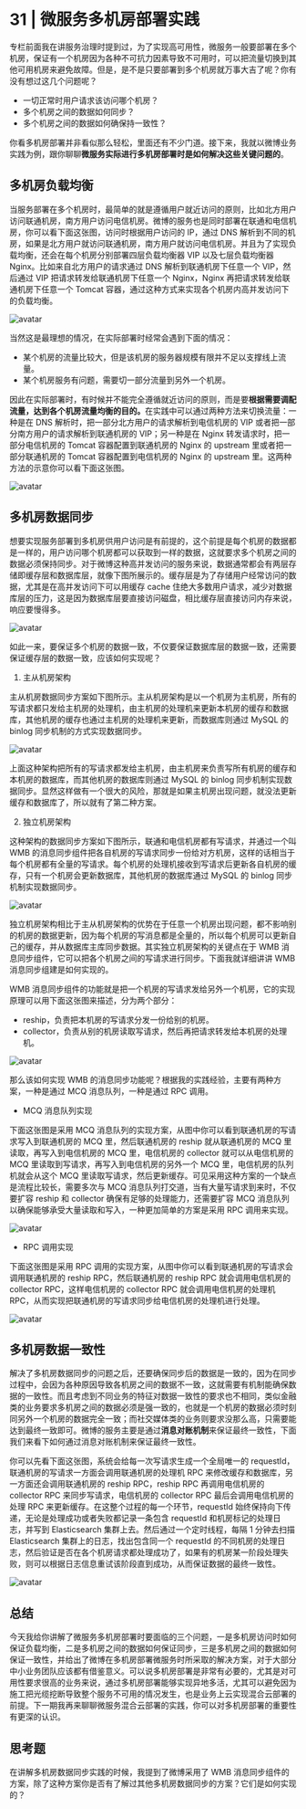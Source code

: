 # 31 | 微服务多机房部署实践

专栏前面我在讲服务治理时提到过，为了实现高可用性，微服务一般要部署在多个机房，保证有一个机房因为各种不可抗力因素导致不可用时，可以把流量切换到其他可用机房来避免故障。但是，是不是只要部署到多个机房就万事大吉了呢？你有没有想过这几个问题呢？
- 一切正常时用户请求该访问哪个机房？
- 多个机房之间的数据如何同步？
- 多个机房之间的数据如何确保持一致性？

你看多机房部署并非看似那么轻松，里面还有不少门道。接下来，我就以微博业务实践为例，跟你聊聊<b>微服务实际进行多机房部署时是如何解决这些关键问题的</b>。

## 多机房负载均衡

当服务部署在多个机房时，最简单的就是遵循用户就近访问的原则，比如北方用户访问联通机房，南方用户访问电信机房。微博的服务也是同时部署在联通和电信机房，你可以看下面这张图，访问时根据用户访问的 IP，通过 DNS 解析到不同的机房，如果是北方用户就访问联通机房，南方用户就访问电信机房。并且为了实现负载均衡，还会在每个机房分别部署四层负载均衡器 VIP 以及七层负载均衡器 Nginx。比如来自北方用户的请求通过 DNS 解析到联通机房下任意一个 VIP，然后通过 VIP 把请求转发给联通机房下任意一个 Nginx，Nginx 再把请求转发给联通机房下任意一个 Tomcat 容器，通过这种方式来实现各个机房内高并发访问下的负载均衡。

![avatar](031_001.jpg)

当然这是最理想的情况，在实际部署时经常会遇到下面的情况：
- 某个机房的流量比较大，但是该机房的服务器规模有限并不足以支撑线上流量。
- 某个机房服务有问题，需要切一部分流量到另外一个机房。

因此在实际部署时，有时候并不能完全遵循就近访问的原则，而是要<b>根据需要调配流量，达到各个机房流量均衡的目的。</b>在实践中可以通过两种方法来切换流量：一种是在 DNS 解析时，把一部分北方用户的请求解析到电信机房的 VIP 或者把一部分南方用户的请求解析到联通机房的 VIP；另一种是在 Nginx 转发请求时，把一部分电信机房的 Tomcat 容器配置到联通机房的 Nginx 的 upstream 里或者把一部分联通机房的 Tomcat 容器配置到电信机房的 Nginx 的 upstream 里。这两种方法的示意你可以看下面这张图。

![avatar](031_002.jpg)

## 多机房数据同步

想要实现服务部署到多机房供用户访问是有前提的，这个前提是每个机房的数据都是一样的，用户访问哪个机房都可以获取到一样的数据，这就要求多个机房之间的数据必须保持同步。对于微博这种高并发访问的服务来说，数据通常都会有两层存储即缓存层和数据库层，就像下图所展示的。缓存层是为了存储用户经常访问的数据，尤其是在高并发访问下可以用缓存 cache 住绝大多数用户请求，减少对数据库层的压力，这是因为数据库层要直接访问磁盘，相比缓存层直接访问内存来说，响应要慢得多。

![avatar](031_003.jpg)

如此一来，要保证多个机房的数据一致，不仅要保证数据库层的数据一致，还需要保证缓存层的数据一致，应该如何实现呢？

1. 主从机房架构

主从机房数据同步方案如下图所示。主从机房架构是以一个机房为主机房，所有的写请求都只发给主机房的处理机，由主机房的处理机来更新本机房的缓存和数据库，其他机房的缓存也通过主机房的处理机来更新，而数据库则通过 MySQL 的 binlog 同步机制的方式实现数据同步。

![avatar](031_004.jpg)

上面这种架构把所有的写请求都发给主机房，由主机房来负责写所有机房的缓存和本机房的数据库，而其他机房的数据库则通过 MySQL 的 binlog 同步机制实现数据同步。显然这样做有一个很大的风险，那就是如果主机房出现问题，就没法更新缓存和数据库了，所以就有了第二种方案。

2. 独立机房架构

这种架构的数据同步方案如下图所示，联通和电信机房都有写请求，并通过一个叫 WMB 的消息同步组件把各自机房的写请求同步一份给对方机房，这样的话相当于每个机房都有全量的写请求。每个机房的处理机接收到写请求后更新各自机房的缓存，只有一个机房会更新数据库，其他机房的数据库通过 MySQL 的 binlog 同步机制实现数据同步。

![avatar](031_005.jpg)

独立机房架构相比于主从机房架构的优势在于任意一个机房出现问题，都不影响别的机房的数据更新，因为每个机房的写消息都是全量的，所以每个机房可以更新自己的缓存，并从数据库主库同步数据。其实独立机房架构的关键点在于 WMB 消息同步组件，它可以把各个机房之间的写请求进行同步。下面我就详细讲讲 WMB 消息同步组建是如何实现的。

WMB 消息同步组件的功能就是把一个机房的写请求发给另外一个机房，它的实现原理可以用下面这张图来描述，分为两个部分：
- reship，负责把本机房的写请求分发一份给别的机房。
- collector，负责从别的机房读取写请求，然后再把请求转发给本机房的处理机。

![avatar](031_006.jpg)

那么该如何实现 WMB 的消息同步功能呢？根据我的实践经验，主要有两种方案，一种是通过 MCQ 消息队列，一种是通过 RPC 调用。

- MCQ 消息队列实现

下面这张图是采用 MCQ 消息队列的实现方案，从图中你可以看到联通机房的写请求写入到联通机房的 MCQ 里，然后联通机房的 reship 就从联通机房的 MCQ 里读取，再写入到电信机房的 MCQ 里，电信机房的 collector 就可以从电信机房的 MCQ 里读取到写请求，再写入到电信机房的另外一个 MCQ 里，电信机房的队列机就会从这个 MCQ 里读取写请求，然后更新缓存。可见采用这种方案的一个缺点是流程比较长，需要多次与 MCQ 消息队列打交道，当有大量写请求到来时，不仅要扩容 reship 和 collector 确保有足够的处理能力，还需要扩容 MCQ 消息队列以确保能够承受大量读取和写入，一种更加简单的方案是采用 RPC 调用来实现。

![avatar](031_007.jpg)

- RPC 调用实现

下面这张图是采用 RPC 调用的实现方案，从图中你可以看到联通机房的写请求会调用联通机房的 reship RPC，然后联通机房的 reship RPC 就会调用电信机房的 collector RPC，这样电信机房的 collector RPC 就会调用电信机房的处理机 RPC，从而实现把联通机房的写请求同步给电信机房的处理机进行处理。

![avatar](031_008.jpg)

## 多机房数据一致性

解决了多机房数据同步的问题之后，还要确保同步后的数据是一致的，因为在同步过程中，会因为各种原因导致各机房之间的数据不一致，这就需要有机制能确保数据的一致性。而且考虑到不同业务的特征对数据一致性的要求也不相同，类似金融类的业务要求多机房之间的数据必须是强一致的，也就是一个机房的数据必须时刻同另外一个机房的数据完全一致；而社交媒体类的业务则要求没那么高，只需要能达到最终一致即可。微博的服务主要是通过<b>消息对账机制</b>来保证最终一致性，下面我们来看下如何通过消息对账机制来保证最终一致性。

你可以先看下面这张图，系统会给每一次写请求生成一个全局唯一的 requestId，联通机房的写请求一方面会调用联通机房的处理机 RPC 来修改缓存和数据库，另一方面还会调用联通机房的 reship RPC，reship RPC 再调用电信机房的 collector RPC 来同步写请求，电信机房的 collector RPC 最后会调用电信机房的处理 RPC 来更新缓存。在这整个过程的每一个环节，requestId 始终保持向下传递，无论是处理成功或者失败都记录一条包含 requestId 和机房标记的处理日志，并写到 Elasticsearch 集群上去。然后通过一个定时线程，每隔 1 分钟去扫描 Elasticsearch 集群上的日志，找出包含同一个 requestId 的不同机房的处理日志，然后验证是否在各个机房请求都处理成功了，如果有的机房某一阶段处理失败，则可以根据日志信息重试该阶段直到成功，从而保证数据的最终一致性。

![avatar](031_009.jpg)

## 总结

今天我给你讲解了微服务多机房部署时要面临的三个问题，一是多机房访问时如何保证负载均衡，二是多机房之间的数据如何保证同步，三是多机房之间的数据如何保证一致性，并给出了微博在多机房部署微服务时所采取的解决方案，对于大部分中小业务团队应该都有借鉴意义。可以说多机房部署是非常有必要的，尤其是对可用性要求很高的业务来说，通过多机房部署能够实现异地多活，尤其可以避免因为施工把光缆挖断导致整个服务不可用的情况发生，也是业务上云实现混合云部署的前提。下一期我再来聊聊微服务混合云部署的实践，你可以对多机房部署的重要性有更深的认识。

## 思考题

在讲解多机房数据同步实践的时候，我提到了微博采用了 WMB 消息同步组件的方案，除了这种方案你是否有了解过其他多机房数据同步的方案？它们是如何实现的？